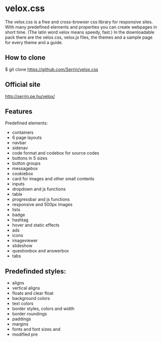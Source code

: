 # velox.css
The velox.css is a free and cross-browser css library for responsive sites. With many predefined elements and properties you can create webpages in short time. (The latin word velox means speedy, fast.) In the downloadable pack there are the velox.css, velox.js files, the themes and a sample page for every theme and a guide.

## How to clone

$ git clone https://github.com/Serrin/velox.css

## Official site

http://serrin.pe.hu/velox/

## Features

Predefined elements:
* containers
* 6 page layouts
* navbar
* sidenav
* code format and codebox for source codes
* buttons in 5 sizes
* button groups
* messagebox
* cookiebox
* card for images and other small contents
* inputs
* dropdown and js functions
* table
* progressbar and js functions
* responsive and 500px images
* lists
* badge
* hashtag
* hover and static effects
* ads
* icons
* imageviewer
* slideshow
* questionbox and answerbox
* tabs

## Predefinded styles:

* aligns
* vertical aligns
* floats and clear float
* background colors
* text colors
* border styles, colors and width
* border roundings
* paddings
* margins
* fonts and font sizes and
* modified pre
